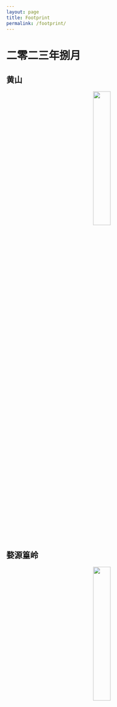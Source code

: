 ```yaml
---
layout: page
title: Footprint
permalink: /footprint/
---
```


# 二零二三年捌月

## 黄山

<div align=center>
<img src="{{ site.baseurl }}/images/footprint/huangshan_1.jpg" width="30%">
</div>

## 婺源篁岭

<div align=center>
<img src="{{ site.baseurl }}/images/footprint/wuyuanhuanglin_1" width="30%">
</div>
